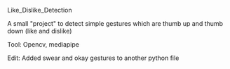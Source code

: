 Like_Dislike_Detection

A small "project" to detect simple gestures which are thumb up and thumb down (like and dislike)

Tool: Opencv, mediapipe

Edit: Added swear and okay gestures to another python file
